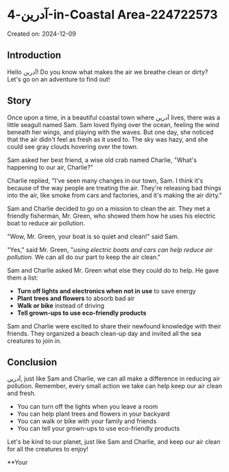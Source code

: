 # آدرین-4-in-Coastal Area-224722573

Created on: 2024-12-09

**Introduction**
----------------

Hello آدرین! Do you know what makes the air we breathe clean or dirty? Let's go on an adventure to find out!

**Story**
-----------

Once upon a time, in a beautiful coastal town where آدرین lives, there was a little seagull named Sam. Sam loved flying over the ocean, feeling the wind beneath her wings, and playing with the waves. But one day, she noticed that the air didn't feel as fresh as it used to. The sky was hazy, and she could see gray clouds hovering over the town.

Sam asked her best friend, a wise old crab named Charlie, "What's happening to our air, Charlie?"

Charlie replied, "I've seen many changes in our town, Sam. I think it's because of the way people are treating the air. They're releasing bad things into the air, like smoke from cars and factories, and it's making the air dirty."

Sam and Charlie decided to go on a mission to clean the air. They met a friendly fisherman, Mr. Green, who showed them how he uses his electric boat to reduce air pollution.

"Wow, Mr. Green, your boat is so quiet and clean!" said Sam.

"Yes," said Mr. Green, "_using electric boats and cars can help reduce air pollution._ We can all do our part to keep the air clean."

Sam and Charlie asked Mr. Green what else they could do to help. He gave them a list:

*   **Turn off lights and electronics when not in use** to save energy
*   **Plant trees and flowers** to absorb bad air
*   **Walk or bike** instead of driving
*   **Tell grown-ups to use eco-friendly products**

Sam and Charlie were excited to share their newfound knowledge with their friends. They organized a beach clean-up day and invited all the sea creatures to join in.

**Conclusion**
--------------

آدرین, just like Sam and Charlie, we can all make a difference in reducing air pollution. Remember, every small action we take can help keep our air clean and fresh.

*   You can turn off the lights when you leave a room
*   You can help plant trees and flowers in your backyard
*   You can walk or bike with your family and friends
*   You can tell your grown-ups to use eco-friendly products

Let's be kind to our planet, just like Sam and Charlie, and keep our air clean for all the creatures to enjoy!

**Your